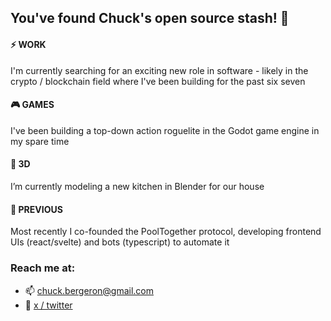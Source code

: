 ## You've found Chuck's open source stash! 👋

#### ⚡ WORK

I'm currently searching for an exciting new role in software - likely in the crypto / blockchain field where I've been building for the past six seven

#### 🎮 GAMES

I've been building a top-down action roguelite in the Godot game engine in my spare time

#### 🎥 3D

I’m currently modeling a new kitchen in Blender for our house

#### 🌊 PREVIOUS

Most recently I co-founded the PoolTogether protocol, developing frontend UIs (react/svelte) and bots (typescript) to automate it

### Reach me at:

- 📫 [chuck.bergeron@gmail.com](mailto:chuck.bergeron@gmail.com)
- 💬 [x / twitter](https://x.com/chuckbergeron)
